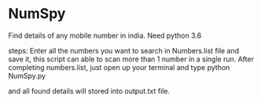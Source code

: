 # NumSpy

Find details of any mobile number in india. Need python 3.6

steps: Enter all the numbers you want to search in Numbers.list file and save it, this script can able to scan more than 1 number in a single run. After completing numbers.list, just open up your terminal and type python NumSpy.py

and all found details will stored into output.txt file.
